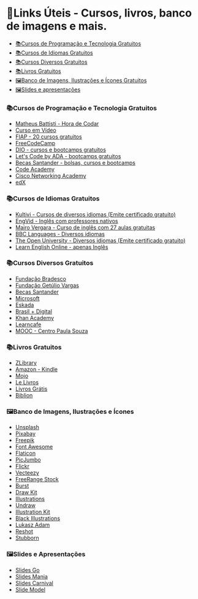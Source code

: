 # :pushpin:Links Úteis - Cursos, livros, banco de imagens e mais.

* [:books:Cursos de Programação e Tecnologia Gratuitos ](https://github.com/thais4rauj0/links-uteis#bookscursos-de-programa%C3%A7%C3%A3o-e-tecnologia-gratuitos)
* [:books:Cursos de Idiomas Gratuitos](https://github.com/thais4rauj0/links-uteis#bookscursos-de-idiomas-gratuitos)
* [:books:Cursos Diversos Gratuitos](https://github.com/thais4rauj0/links-uteis#bookscursos-diversos-gratuitos)
* [:books:Livros Gratuitos](https://github.com/thais4rauj0/links-uteis#bookslivros-gratuitos)
* [:framed_picture:Banco de Imagens, Ilustrações e Ícones Gratuitos](https://github.com/thais4rauj0/links-uteis#framed_picturebanco-de-imagens-ilustra%C3%A7%C3%B5es-e-%C3%ADcones)
* [:framed_picture:Slides e apresentações](https://github.com/thais4rauj0/links-uteis#framed_pictureslides-e-apresenta%C3%A7%C3%B5es)


### :books:Cursos de Programação e Tecnologia Gratuitos 

<ul>
<li><a href="https://www.youtube.com/c/MatheusBattisti/playlists">Matheus Battisti - Hora de Codar<a></li>
<li><a href="https://www.youtube.com/c/CursoemV%C3%ADdeo/playlists">Curso em Vídeo<a></li>
<li><a href="https://www.fiap.com.br/2022/06/06/fiap-disponibilza-20-cursos-gratuitos-nas-areas-de-tecnologia-e-negocios/">FIAP - 20 cursos gratuitos</li>
<li><a href="https://www.freecodecamp.org/learn">FreeCodeCamp</li>
<li><a href="https://www.dio.me/">DIO - cursos e bootcamps gratuitos</li>
<li><a href="https://letscode.com.br/">Let's Code by ADA - bootcamps gratuitos</a></li>
<li><a href="">Becas Santander - bolsas, cursos e bootcamps</a></li>
<li><a href="https://www.codecademy.com/catalog">Code Academy</a></li>
<li><a href="https://www.cisco.com/c/pt_br/training-events/networking-academy/women-rock-it/courses.html">Cisco Networking Academy</a></li>
<li><a href="https://www.edx.org/">edX</a></li>
</ul>

### :books:Cursos de Idiomas Gratuitos

<ul>
<li><a href="https://kultivi.com/cursos/idiomas">Kultivi - Cursos de diversos idiomas (Emite certificado gratuito)<a></li>
<li><a href="https://www.engvid.com/">EngVid - Inglês com professores nativos<a></li>
<li><a href="https://curso.mairovergara.com/cadastro-gratuito/ingles?utm_source=google_search&utm_content=curso%20basico%20ingles&gclid=CjwKCAjwvNaYBhA3EiwACgndgsBg0_799ddHo46fQ9aGo_8_6Y2LnFH0x8R4gZP15k-xG4895Kdk5xoC32cQAvD_BwE">Mairo Vergara - Curso de inglês com 27 aulas gratuitas</li>
<li><a href="https://www.bbc.co.uk/languages/index.shtml">BBC Languages - Diversos idiomas</li>
<li><a href="https://www.open.edu/openlearn/languages/free-courses">The Open University - Diversos idiomas (Emite certificado gratuito)</a></li>
<li><a href="https://learn-english-online.org/index.htm">Learn English Online - apenas Inglês</a></li>
</ul>

### :books:Cursos Diversos Gratuitos
<ul>
<li><a href="https://www.ev.org.br/cursos">Fundação Bradesco</a></li>
<li><a href="https://educacao-executiva.fgv.br/cursos/gratuitos">Fundação Getúlio Vargas</a></li>
<li><a href="https://www.becas-santander.com/pt_br/index.html">Becas Santander</a></li>
<li><a href="https://docs.microsoft.com/pt-br/learn/">Microsoft</a></li>
<li><a href="https://eskadauema.com/theme/olm/catalog.php">Eskada</a></li>
<li><a href="http://www.brasilmaisdigital.org.br/index.php/pt-br/">Brasil + Digital</a></li>
<li><a href="https://pt.khanacademy.org/">Khan Academy</a></li>
<li><a href="https://www.learncafe.com/cursos-gratis">Learncafe</a></li>
 <li><a href="https://portalgeead.cps.sp.gov.br/mooc/">MOOC - Centro Paula Souza</a></li>
</ul>
 
### :books:Livros Gratuitos

<ul>
<li><a href="https://pt.b-ok.lat/">ZLibrary</a></li>
<li><a href="https://www.amazon.com.br/s?k=kindle+livros+gratuitos&i=digital-text&adgrpid=80232326046&gclid=CjwKCAjwvNaYBhA3EiwACgndgkUo4U0bPkkuRuqp7b0sNQd8Msi3D0NLoER-EkIvNq1u4zsPPsBzBBoCXksQAvD_BwE&hvadid=393033770551&hvdev=c&hvlocphy=1001777&hvnetw=g&hvqmt=e&hvrand=4867160316697180744&hvtargid=kwd-806955968803&hydadcr=5512_10808838&tag=hydrbrgk-20&ref=pd_sl_5v00qmb834_e">Amazon - Kindle</a></li>
<li><a href="https://mojo.org.br/ebooks/">Mojo</a></li>
<li><a href="https://lelivros.love/">Le Livros</a></li>
<li><a href="https://www.livrosgratis.com.br/">Livros Grátis</a></li>
<li><a href="https://bsp.org.br/biblion/">Biblion</a></li>
</ul>

### :framed_picture:Banco de Imagens, Ilustrações e Ícones
<ul>
<li><a href="https://unsplash.com/s/photos/traveller">Unsplash</a></li>
<li><a href="https://pixabay.com/pt/">Pixabay</a></li>
<li><a href="https://www.freepik.com/">Freepik</a></li>
<li><a href="https://fontawesome.com/icons">Font Awesome</a></li>
<li><a href="https://www.flaticon.com/">Flaticon</a></li>
<li><a href="https://picjumbo.com/">PicJumbo</a></li>
<li><a href="https://www.flickr.com/">Flickr</a></li>
<li><a href="https://pt.vecteezy.com/">Vecteezy</a></li>
<li><a href="https://freerangestock.com/popular_photos.php">FreeRange Stock</a></li>
<li><a href="https://www.shopify.com.br/burst">Burst</a></li>
<li><a href="https://drawkit.com/">Draw Kit</a></li>
<li><a href="https://illlustrations.co/">Illustrations</a></li>
<li><a href="https://undraw.co/illustrations">Undraw</a></li>
<li><a href="https://illustrationkit.com/">Illustration Kit</a></li>
<li><a href="https://www.blackillustrations.com/illustrations/the-office-hustle-illustration-pack-official">Black Illustrations</a></li>
<li><a href="https://lukaszadam.com/illustrations">Lukasz Adam</a></li>
<li><a href="https://www.reshot.com/">Reshot</li>
<li><a href="https://stubborn.fun/">Stubborn</a></li>
</ul>

### :framed_picture:Slides e Apresentações
<ul>
<li><a href="https://slidesgo.com/">Slides Go</a></li>
<li><a href="https://slidesmania.com/">Slides Mania</a></li>
<li><a href="https://www.slidescarnival.com/pt-br">Slides Carnival</a></li>
<li><a href="https://slidemodel.com/google-slides/">Slide Model</a></li>
</ul>


